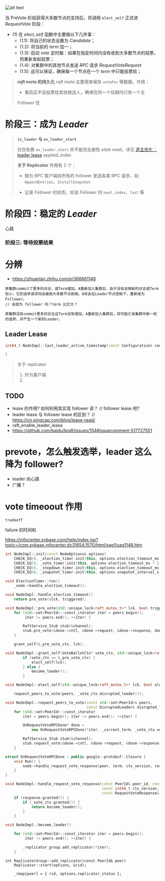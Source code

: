
![alt text](image/vote.svg)

当 PreVote 阶段获得大多数节点的支持后，将调用 `elect_self` 正式进 *RequestVote* 阶段：

* (1) 在 *elect_self* 函数中主要做以下几件事：
    * (1.1): 将自己的状态设置为 *Candidate*；
    * (1.2): 将当前的 *term* 加一；
    * (1.3): 启动 *vote* 定时器：如果在指定时间内没有收到大多数节点的投票，则重新发起投票；
    * (1.4): 对集群中的其他节点发送 *RPC* 请求 *RequestVoteRequest*
    * (1.5): 这可以保证，确保每一个节点在一个 *term* 中只能投票给；

> ***raft meta* 的持久化**
> *raft meta* 主要用来保存 `voteFor` 等数据，作用：
>
>  * 重启后不会投票给其他候选人，确保在同一个任期内只有一个主
>
> *Follower* 在
>


阶段三：成为 *Leader*
===

> **`is_leader` 与 `on_leader_start`**
>
> 仅仅依靠 `on_leader_start` 并不能完全避免 *stale read*，详见 [选主优化：leader lease]()
> applied_index


> **关于 Replicator**
> 作用有 2 个：
>
> * 做为 RPC 客户端给所有的 follower 发送各类 RPC 请求，如 `AppendEntries`、`InstallSnapshot`
>
> * 记录 *Follower* 的状态，如该 *Follower* 的 `next_index`、`last` 等

阶段四：稳定的 *Leader*
===

心跳





### 阶段三: 等待投票结果


分辨
===

* https://zhuanlan.zhihu.com/p/366661148

```
原集群commit了更多的日志，或Term增加。A重新加入集群后，由于没有足够新的日志或Term较小，它的选举请求将会被绝大多数节点拒绝。A将会在Leader节点控制下，重新成为Follower。
// 会成为 follower 吗？term 比它大？

原集群没有commit更多的日志且Term没有增加。A重新加入集群后，将可能引发集群中新一轮的选举，并产生一个新的Leader。
```

## Leader Lease

```cpp
int64_t NodeImpl::last_leader_active_timestamp(const Configuration& conf) {

}
```

> 关于 replicator
> 1. 作为客户端
> 2.


TODO
---
* lease 的作用? 如何利用其实现 follower 读？ // follower lease 吧?
* leader lease 与 follower lease 的区别？
// https://cn.pingcap.com/blog/lease-read/
* raft_enable_leader_lease
* https://github.com/baidu/braft/issues/154#issuecomment-517727551


# prevote，怎么触发选举，leader 这么降为 follower?
* leader 向心跳
* 广播？

# vote timeoout 作用

`tradeoff`

failure 的时间和

https://infocenter.sybase.com/help/index.jsp?topic=/com.sybase.infocenter.dc31654.1570/html/sag1/sag1148.htm



```cpp
int NodeImpl::init(const NodeOptions& options)
    CHECK_EQ(0, _election_timer.init(this, options.election_timeout_ms * 2));
    CHECK_EQ(0, _vote_timer.init(this, options.election_timeout_ms * 2 + options.max_clock_drift_ms));
    CHECK_EQ(0, _stepdown_timer.init(this, options.election_timeout_ms));
    CHECK_EQ(0, _snapshot_timer.init(this, options.snapshot_interval_s * 1000));
```

```cpp
void ElectionTimer::run()
    _node->handle_election_timeout();
```

```cpp
void NodeImpl::handle_election_timeout()
    return pre_vote(&lck, triggered);
```

```cpp
void NodeImpl::pre_vote(std::unique_lock<raft_mutex_t>* lck, bool triggered)
    for (std::set<PeerId>::const_iterator iter = peers.begin();
         iter != peers.end(); ++iter) {

        RaftService_Stub stub(&channel);
        stub.pre_vote(&done->cntl, &done->request, &done->response, done);
    }

    grant_self(&_pre_vote_ctx, lck);
```

```cpp
void NodeImpl::grant_self(VoteBallotCtx* vote_ctx, std::unique_lock<raft_mutex_t>* lck)
        if (vote_ctx == &_pre_vote_ctx) {
            elect_self(lck);
        } else {
            become_leader();
        }
```


```cpp
void NodeImpl::elect_self(std::unique_lock<raft_mutex_t>* lck, bool old_leader_stepped_down)

    request_peers_to_vote(peers, _vote_ctx.disrupted_leader());

```

```cpp
void NodeImpl::request_peers_to_vote(const std::set<PeerId>& peers,
                                     const DisruptedLeader& disrupted_leader)
    for (std::set<PeerId>::const_iterator
        iter = peers.begin(); iter != peers.end(); ++iter) {

        OnRequestVoteRPCDone* done =
            new OnRequestVoteRPCDone(*iter, _current_term, _vote_ctx.version(), this);

        RaftService_Stub stub(&channel);
        stub.request_vote(&done->cntl, &done->request, &done->response, done);
    }
```

```cpp
struct OnRequestVoteRPCDone : public google::protobuf::Closure {
    void Run() {
        node->handle_request_vote_response(peer, term, ctx_version, response);
    }
}
```

```cpp
void NodeImpl::handle_request_vote_response(const PeerId& peer_id, const int64_t term,
                                            const int64_t ctx_version,
                                            const RequestVoteResponse& response)
    if (response.granted()) {
        if (_vote_ctx.granted()) {
            return become_leader();
        }
    }
```


```cpp
void NodeImpl::become_leader()

    for (std::set<PeerId>::const_iterator iter = peers.begin();
         iter != peers.end(); ++iter) {

        _replicator_group.add_replicator(*iter);
    }
```

```
int ReplicatorGroup::add_replicator(const PeerId& peer)
    Replicator::start(options, &rid);

    _rmap[peer] = { rid, options.replicator_status };
```

